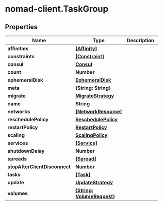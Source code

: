 # nomad-client.TaskGroup

## Properties

Name | Type | Description | Notes
------------ | ------------- | ------------- | -------------
**affinities** | [**[Affinity]**](Affinity.md) |  | [optional] 
**constraints** | [**[Constraint]**](Constraint.md) |  | [optional] 
**consul** | [**Consul**](Consul.md) |  | [optional] 
**count** | **Number** |  | [optional] 
**ephemeralDisk** | [**EphemeralDisk**](EphemeralDisk.md) |  | [optional] 
**meta** | **{String: String}** |  | [optional] 
**migrate** | [**MigrateStrategy**](MigrateStrategy.md) |  | [optional] 
**name** | **String** |  | [optional] 
**networks** | [**[NetworkResource]**](NetworkResource.md) |  | [optional] 
**reschedulePolicy** | [**ReschedulePolicy**](ReschedulePolicy.md) |  | [optional] 
**restartPolicy** | [**RestartPolicy**](RestartPolicy.md) |  | [optional] 
**scaling** | [**ScalingPolicy**](ScalingPolicy.md) |  | [optional] 
**services** | [**[Service]**](Service.md) |  | [optional] 
**shutdownDelay** | **Number** |  | [optional] 
**spreads** | [**[Spread]**](Spread.md) |  | [optional] 
**stopAfterClientDisconnect** | **Number** |  | [optional] 
**tasks** | [**[Task]**](Task.md) |  | [optional] 
**update** | [**UpdateStrategy**](UpdateStrategy.md) |  | [optional] 
**volumes** | [**{String: VolumeRequest}**](VolumeRequest.md) |  | [optional] 



